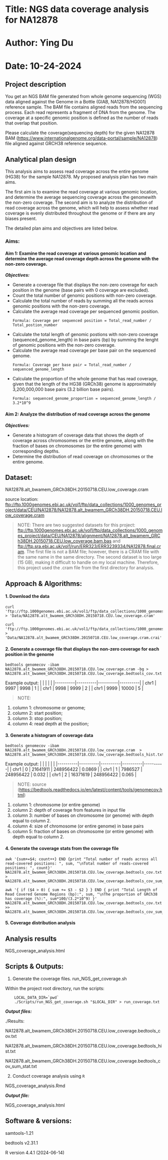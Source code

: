 # Title: NGS data coverage analysis for NA12878
# Author: Ying Du
# Date: 10-24-2024

## Project description 

You get an NGS BAM file generated from whole genome sequencing (WGS) data aligned against the Genome in a Bottle (GIAB, NA12878/HG001) reference sample. The BAM file contains aligned reads from the sequencing process. Each read represents a fragment of DNA from the genome. The coverage at a specific genomic position is defined as the number of reads that overlap that position.

Please calculate the coverage(sequencing depth) for the given NA12878 BAM (https://www.internationalgenome.org/data-portal/sample/NA12878) file aligned against GRCH38 reference sequence. 

## Analytical plan design

This analysis aims to assess read coverage across the entire genome (HG38) for the sample NA12878. My proposed analysis plan has two main aims.

The first aim is to examine the read coverage at various genomic location, and determine the average sequencing coverage across the genomewith the non-zero coverage. The second aim is to analyze the distribution of read coverage across the genome, which will help to assess whether read coverage is evenly distributed throughout the genome or if there are any biases present.

The detailed plan aims and objectives are listed below.

### Aims: 
#### Aim 1: Examine the read coverage at various genomic location and determine the average read coverage depth across the genome with the non-zero coverage.
***Objectives:*** 
* Generate a coverage file that displays the non-zero coverage for each position in the genome (base pairs with 0 coverage are excluded).
* Count the total number of genomic positions with non-zero coverage.
* Calculate the total number of reads by summing all the reads across genomic positions with the non-zero coverage.
* Calculate the average read coverage per sequenced genomic position.
   ```
   Formula: Coverage per sequenced position = Total_read_number / Total_postion_number
   ```
* Calculate the total length of genomic postions with non-zero coverage (sequenced_genome_length) in base pairs (bp) by summing the lenght of genomic positions with the non-zero coverage.
* Calculate the average read coverage per base pair on the sequenced genome.
   ```
   Formula: Coverage per base pair = Total_read_number / sequenced_genome_length
   ```
* Calculate the proportion of the whole genome that has read coverage, given that the length of the HG38 (GRCh38) genome is approximately 3,200,000,000 base pairs (3.2 billion base pairs).
    ```
    Formula: sequenced_genome_proportion = sequenced_genome_length / 3.2*10^9​
    ```
#### Aim 2: Analyze the distribution of read coverage across the genome
***Objectives:***
* Generate a histogram of coverage data that shows the depth of coverage across chromosomes or the entire genome, along with the fraction of bases on chromosomes (or the entire genome) with corresponding depths.
* Determine the distribution of read coverage on chromosomes or the entire genome.

## Dataset: 
NA12878.alt_bwamem_GRCh38DH.20150718.CEU.low_coverage.cram

source location: ftp://ftp.1000genomes.ebi.ac.uk/vol1/ftp/data_collections/1000_genomes_project/data/CEU/NA12878/NA12878.alt_bwamem_GRCh38DH.20150718.CEU.low_coverage.cram
> NOTE: 
> There are two suggested datasets for this project: ftp://ftp.1000genomes.ebi.ac.uk/vol1/ftp/data_collections/1000_genomes_project/data/CEU/NA12878/alignment/NA12878.alt_bwamem_GRCh38DH.20150718.CEU.low_coverage.bam.bas and ftp://ftp.sra.ebi.ac.uk/vol1/run/ERR323/ERR3239334/NA12878.final.cram. 
The first file is not a BAM file; however, there is a CRAM file with the same name in the same directory.  The second dataset is too large (15 GB), making it difficult to handle on my local machine. Therefore, this project used the .cram file from the first directory for analysis.

## Approach & Algorithms: 
#### 1. Download the data

```
curl 'ftp://ftp.1000genomes.ebi.ac.uk/vol1/ftp/data_collections/1000_genomes_project/data/CEU/NA12878/alignment/NA12878.alt_bwamem_GRCh38DH.20150718.CEU.low_coverage.cram' > 'Data/NA12878.alt_bwamem_GRCh38DH.20150718.CEU.low_coverage.cram'

curl 'ftp://ftp.1000genomes.ebi.ac.uk/vol1/ftp/data_collections/1000_genomes_project/data/CEU/NA12878/alignment/NA12878.alt_bwamem_GRCh38DH.20150718.CEU.low_coverage.cram.crai' > 'Data/NA12878.alt_bwamem_GRCh38DH.20150718.CEU.low_coverage.cram.crai'
```

#### 2. Generate a coverage file that displays the non-zero coverage for each position in the genome 

```
bedtools genomecov -ibam NA12878.alt_bwamem_GRCh38DH.20150718.CEU.low_coverage.cram -bg > NA12878.alt_bwamem_GRCh38DH.20150718.CEU.low_coverage.bedtools_cov.txt
```
Example output: 
|          |          |          |          |
|----------|----------|----------|----------|
| chr1 | 9997 | 9998  | 1 |
| chr1 | 9998 | 9999  | 2 |
| chr1 | 9999 | 10000 | 5 |
> NOTE: 
 1. column 1: chromosome or genome;
 2. column 2: start position;
 3. column 3: stop position; 
 4. column 4: read depth at the position;

#### 3. Generate a histogram of coverage data

```
bedtools genomecov -ibam NA12878.alt_bwamem_GRCh38DH.20150718.CEU.low_coverage.cram  > NA12878.alt_bwamem_GRCh38DH.20150718.CEU.low_coverage.bedtools_hist.txt
```
Example output: 
|          |          |          |          |          |
|----------|----------|----------|----------|----------|
| chr1 | 0 | 21641911  | 248956422 | 0.0869 |
| chr1 | 1 | 7986527  | 248956422 | 0.032 |
| chr1 | 2 | 16371619 | 248956422 | 0.065 |
> NOTE: source (https://bedtools.readthedocs.io/en/latest/content/tools/genomecov.html)
1. column 1: chromosome (or entire genome)
2. column 2: depth of coverage from features in input file
3. column 3: number of bases on chromosome (or genome) with depth equal to column 2.
4. column 4: size of chromosome (or entire genome) in base pairs
5. column 5: fraction of bases on chromosome (or entire genome) with depth equal to column 2.

#### 4. Generate the coverage stats from the coverage file

```
awk '{sum+=$4; count++} END {print "Total number of reads across all read-covered positions: ", sum, "\nTotal number of reads-covered positions: ", count}' NA12878.alt_bwamem_GRCh38DH.20150718.CEU.low_coverage.bedtools_cov.txt > NA12878.alt_bwamem_GRCh38DH.20150718.CEU.low_coverage.bedtools_cov_sum_stat.txt 

awk '{ if ($4 > 0) { sum += $3 - $2 } } END { print "Total Length of Read Covered Genome Regions (bp):", sum, "\nThe proportion of GRCh38 has coverage (%):", sum*100/(3.2*10^9) }' NA12878.alt_bwamem_GRCh38DH.20150718.CEU.low_coverage.bedtools_cov.txt >> NA12878.alt_bwamem_GRCh38DH.20150718.CEU.low_coverage.bedtools_cov_sum_stat.txt 
```

#### 5. Coverage distribution analysis

## Analysis results

NGS_coverage_analysis.html

## Scripts & Outputs:
1. Generate the coverage files. 
    run_NGS_get_coverage.sh

Within the project root directory, run the scripts: 
```
    LOCAL_DATA_DIR=`pwd`
    ./Scripts/run_NGS_get_coverage.sh "$LOCAL_DIR" > run_coverage.txt
```
***Output files:*** 

./Results:

 NA12878.alt_bwamem_GRCh38DH.20150718.CEU.low_coverage.bedtools_cov.txt		

 NA12878.alt_bwamem_GRCh38DH.20150718.CEU.low_coverage.bedtools_hist.txt

 NA12878.alt_bwamem_GRCh38DH.20150718.CEU.low_coverage.bedtools_cov_sum_stat.txt

2. Conduct coverage analysis using `R`

NGS_coverage_analysis.Rmd

***Output file:*** 

NGS_coverage_analysis.html

## Software & versions:

samtools-1.21

bedtools v2.31.1

R version 4.4.1 (2024-06-14)
